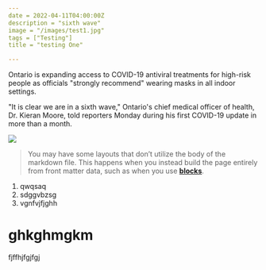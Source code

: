 ```yaml
---
date = 2022-04-11T04:00:00Z
description = "sixth wave"
image = "/images/test1.jpg"
tags = ["Testing"]
title = "testing One"

---
```

Ontario is expanding access to COVID-19 antiviral treatments for high-risk people as officials "strongly recommend" wearing masks in all indoor settings.

"It is clear we are in a sixth wave," Ontario's chief medical officer of health, Dr. Kieran Moore, told reporters Monday during his first COVID-19 update in more than a month.

![](/images/slider/slider-3.jpg)

> You may have some layouts that don’t utilize the body of the markdown file. This happens when you instead build the page entirely from front matter data, such as when you use [**blocks**](https://forestry.io/docs/settings/fields/blocks).

1. qwqsaq
2. sdggvbzsg
3. vgnfvjfjghh

# ghkghmgkm

fjffhjfgjfgj
